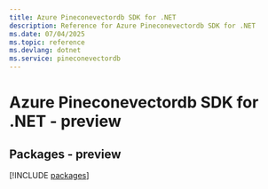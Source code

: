 ```yaml
---
title: Azure Pineconevectordb SDK for .NET
description: Reference for Azure Pineconevectordb SDK for .NET
ms.date: 07/04/2025
ms.topic: reference
ms.devlang: dotnet
ms.service: pineconevectordb
---
```

# Azure Pineconevectordb SDK for .NET - preview
## Packages - preview
[!INCLUDE [packages](pineconevectordb-index.md)]